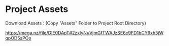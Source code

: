# Project Assets

Download Assets :
(Copy "Assets" Folder to Project Root Directory)

https://mega.nz/file/DIE0DApT#2zxIyNuVjmGfTWAJzSE6c9FD1bCY9xh5jWqpOD5sPOo